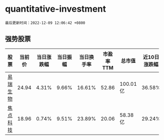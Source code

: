# quantitative-investment

`最后更新时间：2022-12-09 12:06:42 +0800`

## 强势股票

|股票|当前价|当日涨跌幅|当日振幅|当日换手率|市盈率TTM|总市值|近10日涨跌幅|
|----|----|----|----|----|----|----|----|
|[易瑞生物](https://xueqiu.com/S/SZ300942)|24.94|4.31%|9.66%|16.61%|52.86|100.01亿|36.58%|
|[焦点科技](https://xueqiu.com/S/SZ002315)|18.96|0.74%|9.51%|23.89%|20.06|58.38亿|29.24%|
